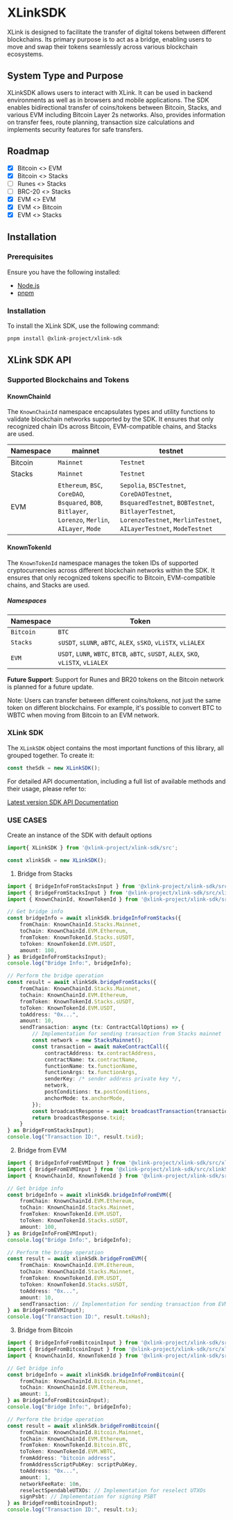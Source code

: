 # XLinkSDK
XLink is designed to facilitate the transfer of digital tokens between different blockchains. Its primary purpose is to act as a bridge, enabling users to move and swap their tokens seamlessly across various blockchain ecosystems.

## System Type and Purpose

XLinkSDK allows users to interact with XLink. It can be used in backend environments as well as in browsers and mobile applications. The SDK enables bidirectional transfer of coins/tokens between Bitcoin, Stacks, and various EVM including Bitcoin Layer 2s networks. Also, provides information on transfer fees, route planning, transaction size calculations and implements security features for safe transfers.

## Roadmap

- [x] Bitcoin <> EVM
- [x] Bitcoin <> Stacks
- [ ] Runes <> Stacks
- [ ] BRC-20 <> Stacks
- [x] EVM <> EVM
- [x] EVM <> Bitcoin
- [x] EVM <> Stacks

## Installation

### Prerequisites

Ensure you have the following installed:
- [Node.js](https://nodejs.org/en)
- [pnpm](https://pnpm.io/)

### Installation
To install the XLink SDK, use the following command:
```bash
pnpm install @xlink-project/xlink-sdk
```

## XLink SDK API
### Supported Blockchains and Tokens

#### KnownChainId

The `KnownChainId` namespace encapsulates types and utility functions to validate blockchain networks supported by the SDK. It ensures that only recognized chain IDs across Bitcoin, EVM-compatible chains, and Stacks are used.

| Namespace| mainnet | testnet |
| -------- | -------- | -------- |
| Bitcoin  | `Mainnet`   | `Testnet`     |
| Stacks   | `Mainnet`   | `Testnet`     |
| EVM   | `Ethereum`, `BSC`, `CoreDAO`, `Bsquared`, `BOB`, `Bitlayer`, `Lorenzo`,  `Merlin`, `AILayer`, `Mode`| `Sepolia`, `BSCTestnet`, `CoreDAOTestnet`, `BsquaredTestnet`, `BOBTestnet`, `BitlayerTestnet`, `LorenzoTestnet`, `MerlinTestnet`, `AILayerTestnet`, `ModeTestnet`     |

#### KnownTokenId

The `KnownTokenId` namespace manages the token IDs of supported cryptocurrencies across different blockchain networks within the SDK. It ensures that only recognized tokens specific to Bitcoin, EVM-compatible chains, and Stacks are used.

##### Namespaces

| Namespace | Token |
| -------- | -------- |
| `Bitcoin`   | `BTC`     |
| `Stacks`   | `sUSDT`, `sLUNR`, `aBTC`, `ALEX`, `sSKO`, `vLiSTX`, `vLiALEX` |
| `EVM`   | `USDT`, `LUNR`, `WBTC`, `BTCB`, `aBTC`, `sUSDT`, `ALEX`, `SKO`, `vLiSTX`, `vLiALEX`|

**Future Support**: Support for Runes and BR20 tokens on the Bitcoin network is planned for a future update. 

Note: Users can transfer between different coins/tokens, not just the same token on different blockchains. For example, it's possible to convert BTC to WBTC when moving from Bitcoin to an EVM network.


### XLink SDK
The `XLinkSDK` object contains the most important functions of this library, all grouped together. To create it:

```typescript
const theSdk = new XLinkSDK();
```

For detailed API documentation, including a full list of available methods and their usage, please refer to:

[Latest version SDK API Documentation](https://releases-latest.xlink-sdk.pages.dev/)

### USE CASES

Create an instance of the SDK with default options
```typescript
import{ XLinkSDK } from '@xlink-project/xlink-sdk/src';

const xlinkSdk = new XLinkSDK();
```
1. Bridge from Stacks
```typescript
import { BridgeInfoFromStacksInput } from '@xlink-project/xlink-sdk/src/xlinkSdkUtils/bridgeInfoFromStacks';
import { BridgeFromStacksInput } from '@xlink-project/xlink-sdk/src/xlinkSdkUtils/bridgeFromStacks';
import { KnownChainId, KnownTokenId } from '@xlink-project/xlink-sdk/src/utils/types/knownIds';

// Get bridge info
const bridgeInfo = await xlinkSdk.bridgeInfoFromStacks({    
    fromChain: KnownChainId.Stacks.Mainnet,
    toChain: KnownChainId.EVM.Ethereum,
    fromToken: KnownTokenId.Stacks.sUSDT,
    toToken: KnownTokenId.EVM.USDT,
    amount: 100,
} as BridgeInfoFromStacksInput);
console.log("Bridge Info:", bridgeInfo);

// Perform the bridge operation
const result = await xlinkSdk.bridgeFromStacks({ 
    fromChain: KnownChainId.Stacks.Mainnet,
    toChain: KnownChainId.EVM.Ethereum,
    fromToken: KnownTokenId.Stacks.sUSDT,
    toToken: KnownTokenId.EVM.USDT,
    toAddress: "0x...",
    amount: 10,
    sendTransaction: async (tx: ContractCallOptions) => {
        // Implementation for sending transaction from Stacks mainnet
        const network = new StacksMainnet();
        const transaction = await makeContractCall({
            contractAddress: tx.contractAddress,
            contractName: tx.contractName,
            functionName: tx.functionName,
            functionArgs: tx.functionArgs,
            senderKey: /* sender address private key */,
            network,
            postConditions: tx.postConditions,
            anchorMode: tx.anchorMode,
        });
        const broadcastResponse = await broadcastTransaction(transaction, network);
        return broadcastResponse.txid;
    } 
} as BridgeFromStacksInput);
console.log("Transaction ID:", result.txid);
```

2. Bridge from EVM
```typescript
import { BridgeInfoFromEVMInput } from '@xlink-project/xlink-sdk/src/xlinkSdkUtils/bridgeInfoFromEVM';
import { BridgeFromEVMInput } from '@xlink-project/xlink-sdk/src/xlinkSdkUtils/bridgeFromEVM';
import { KnownChainId, KnownTokenId } from '@xlink-project/xlink-sdk/src/utils/types/knownIds';

// Get bridge info
const bridgeInfo = await xlinkSdk.bridgeInfoFromEVM({
    fromChain: KnownChainId.EVM.Ethereum,
    toChain: KnownChainId.Stacks.Mainnet,
    fromToken: KnownTokenId.EVM.USDT,
    toToken: KnownTokenId.Stacks.sUSDT,
    amount: 100,
} as BridgeInfoFromEVMInput);
console.log("Bridge Info:", bridgeInfo);

// Perform the bridge operation
const result = await xlinkSdk.bridgeFromEVM({
    fromChain: KnownChainId.EVM.Ethereum,
    toChain: KnownChainId.Stacks.Mainnet,
    fromToken: KnownTokenId.EVM.USDT,
    toToken: KnownTokenId.Stacks.sUSDT,
    toAddress: "0x...",
    amount: 10,
    sendTransaction: // Implementation for sending transaction from EVM chain
} as BridgeFromEVMInput);
console.log("Transaction ID:", result.txHash);
```

3. Bridge from Bitcoin
```typescript
import { BridgeInfoFromBitcoinInput } from '@xlink-project/xlink-sdk/src/xlinkSdkUtils/bridgeInfoFromBitcoin';
import { BridgeFromBitcoinInput } from '@xlink-project/xlink-sdk/src/xlinkSdkUtils/bridgeFromBitcoin';
import { KnownChainId, KnownTokenId } from '@xlink-project/xlink-sdk/src/utils/types/knownIds';

// Get bridge info
const bridgeInfo = await xlinkSdk.bridgeInfoFromBitcoin({
    fromChain: KnownChainId.Bitcoin.Mainnet,
    toChain: KnownChainId.EVM.Ethereum,
    amount: 1,
} as BridgeInfoFromBitcoinInput);
console.log("Bridge Info:", bridgeInfo);

// Perform the bridge operation
const result = await xlinkSdk.bridgeFromBitcoin({
    fromChain: KnownChainId.Bitcoin.Mainnet,
    toChain: KnownChainId.EVM.Ethereum,
    fromToken: KnownTokenId.Bitcoin.BTC,
    toToken: KnownTokenId.EVM.WBTC,
    fromAddress: "bitcoin address",
    fromAddressScriptPubKey: scriptPubKey,
    toAddress: "0x...",
    amount: 1,
    networkFeeRate: 10n,
    reselectSpendableUTXOs: // Implementation for reselect UTXOs
    signPsbt: // Implementation for signing PSBT
} as BridgeFromBitcoinInput);
console.log("Transaction ID:", result.tx);
```